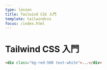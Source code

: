 ```yaml
---
type: lesson
title: Tailwind CSS 入門
template: tailwindcss
focus: /index.html
---
```


# Tailwind CSS 入門

```html
<div class="bg-red-500 text-white">...</div>
```
